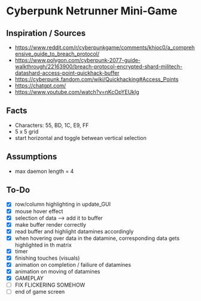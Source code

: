 # Cyberpunk Netrunner Mini-Game

## Inspiration / Sources
- https://www.reddit.com/r/cyberpunkgame/comments/khioc0/a_comprehensive_guide_to_breach_protocol/
- https://www.polygon.com/cyberpunk-2077-guide-walkthrough/22163900/breach-protocol-encrypted-shard-militech-datashard-access-point-quickhack-buffer
- https://cyberpunk.fandom.com/wiki/Quickhacking#Access_Points
- https://chatgpt.com/
- https://www.youtube.com/watch?v=nKcOpYEUklg


## Facts
- Characters: 55, BD, 1C, E9, FF
- 5 x 5 grid
- start horizontal and toggle betwean vertical selection


## Assumptions
- max daemon length = 4


## To-Do
- [x] row/column highlighting in update_GUI 
- [x] mouse hover effect
- [x] selection of data --> add it to buffer
- [x] make buffer render correctly
- [x] read buffer and highlight datamines accordingly
- [x] when hovering over data in the datamine, corresponding data gets highlighted in th matrix
- [x] timer
- [x] finishing touches (visuals)
- [x] animation on completion / failiure of datamines
- [x] animation on moving of datamines
- [x] GAMEPLAY
- [ ] FIX FLICKERING SOMEHOW
- [ ] end of game screen